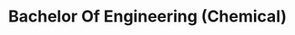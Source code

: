 ---
title: Bachelor Of Engineering (Chemical)
organization: ITM Gwalior (RGPV University, Bhopal)
organizationUrl: http://itmuniversity.ac.in/
location: Gwalior, MP
start: 2009-05-01
end: 2013-12-01
---
